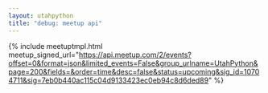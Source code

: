 ```yaml
---
layout: utahpython
title: "debug: meetup api"
---
```


{% include meetuptmpl.html meetup_signed_url="https://api.meetup.com/2/events?offset=0&format=json&limited_events=False&group_urlname=UtahPython&page=200&fields=&order=time&desc=false&status=upcoming&sig_id=10704711&sig=7eb0b440ac115c04d9133423ec0eb94c8d6ded89" %}
